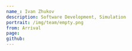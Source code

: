 ```yaml
---
name_: Ivan Zhukov
description: Software Development, Simulation
portrait: /img/team/empty.png
from: Arrival
page:
github:
---
```

